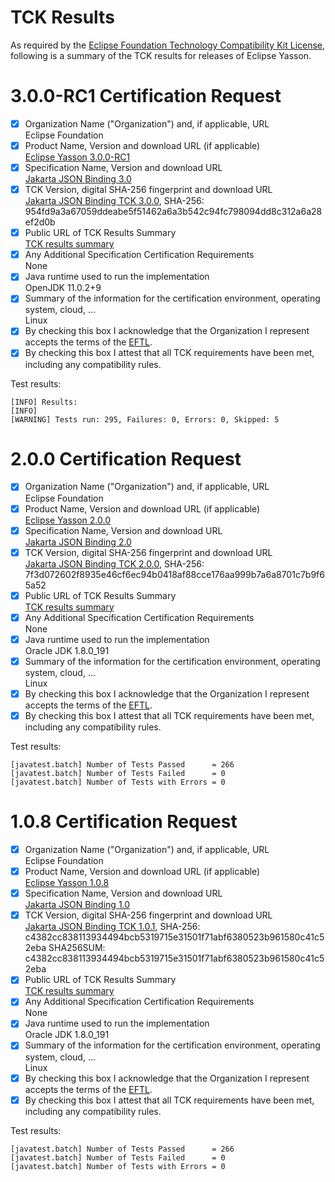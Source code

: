 TCK Results
===========

As required by the
[Eclipse Foundation Technology Compatibility Kit License](https://www.eclipse.org/legal/tck.php),
following is a summary of the TCK results for releases of Eclipse Yasson.

# 3.0.0-RC1 Certification Request

- [x] Organization Name ("Organization") and, if applicable, URL\
  Eclipse Foundation
- [x] Product Name, Version and download URL (if applicable)\
  [Eclipse Yasson 3.0.0-RC1](https://github.com/eclipse-ee4j/yasson/releases/tag/3.0.0-RC1)
- [x] Specification Name, Version and download URL\
  [Jakarta JSON Binding 3.0](https://jakarta.ee/specifications/jsonb/3.0/)
- [x] TCK Version, digital SHA-256 fingerprint and download URL\
  [Jakarta JSON Binding TCK 3.0.0](https://download.eclipse.org/ee4j/jakartaee-tck/jakartaee10/promoted/eftl/jakarta-jsonb-tck-3.0.0.zip), SHA-256: 954fd9a3a67059ddeabe5f51462a6a3b542c94fc798094dd8c312a6a28ef2d0b
- [x] Public URL of TCK Results Summary\
  [TCK results summary](https://eclipse-ee4j.github.io/yasson/tck/TCK-Results.html)
- [x] Any Additional Specification Certification Requirements\
  None
- [x] Java runtime used to run the implementation\
  OpenJDK 11.0.2+9
- [x] Summary of the information for the certification environment, operating system, cloud, ...\
  Linux
- [x] By checking this box I acknowledge that the Organization I represent accepts the terms of the [EFTL](https://www.eclipse.org/legal/tck.php).
- [x] By checking this box I attest that all TCK requirements have been met, including any compatibility rules.

Test results:

```
[INFO] Results:
[INFO] 
[WARNING] Tests run: 295, Failures: 0, Errors: 0, Skipped: 5
```

# 2.0.0 Certification Request

- [x] Organization Name ("Organization") and, if applicable, URL\
  Eclipse Foundation
- [x] Product Name, Version and download URL (if applicable)\
  [Eclipse Yasson 2.0.0](https://eclipse-ee4j.github.io/yasson)
- [x] Specification Name, Version and download URL\
  [Jakarta JSON Binding 2.0](https://jakarta.ee/specifications/jsonb/2.0/)
- [x] TCK Version, digital SHA-256 fingerprint and download URL\
  [Jakarta JSON Binding TCK 2.0.0](https://download.eclipse.org/ee4j/jakartaee-tck/jakartaee9-eftl/promoted/jakarta-jsonb-tck-2.0.0.zip), SHA-256: 7f3d072602f8935e46cf6ec94b0418af88cce176aa999b7a6a8701c7b9f65a52
- [x] Public URL of TCK Results Summary\
  [TCK results summary](https://eclipse-ee4j.github.io/yasson/tck/TCK-Results.html)
- [x] Any Additional Specification Certification Requirements\
  None
- [x] Java runtime used to run the implementation\
  Oracle JDK 1.8.0_191
- [x] Summary of the information for the certification environment, operating system, cloud, ...\
  Linux
- [x] By checking this box I acknowledge that the Organization I represent accepts the terms of the [EFTL](https://www.eclipse.org/legal/tck.php).
- [x] By checking this box I attest that all TCK requirements have been met, including any compatibility rules.

Test results:

```
[javatest.batch] Number of Tests Passed      = 266
[javatest.batch] Number of Tests Failed      = 0
[javatest.batch] Number of Tests with Errors = 0
```

# 1.0.8 Certification Request

- [x] Organization Name ("Organization") and, if applicable, URL\
  Eclipse Foundation
- [x] Product Name, Version and download URL (if applicable)\
  [Eclipse Yasson 1.0.8](https://eclipse-ee4j.github.io/yasson)
- [x] Specification Name, Version and download URL\
  [Jakarta JSON Binding 1.0](https://jakarta.ee/specifications/jsonb/1.0/)
- [x] TCK Version, digital SHA-256 fingerprint and download URL\
  [Jakarta JSON Binding TCK 1.0.1](http://download.eclipse.org/ee4j/jakartaee-tck/jakartaee8-eftl/promoted/eclipse-jsonb-tck-1.0.1.zip), SHA-256: c4382cc838113934494bcb5319715e31501f71abf6380523b961580c41c52eba
  SHA256SUM: c4382cc838113934494bcb5319715e31501f71abf6380523b961580c41c52eba
- [x] Public URL of TCK Results Summary\
  [TCK results summary](https://eclipse-ee4j.github.io/yasson/tck/TCK-Results.html)
- [x] Any Additional Specification Certification Requirements\
  None
- [x] Java runtime used to run the implementation\
  Oracle JDK 1.8.0_191
- [x] Summary of the information for the certification environment, operating system, cloud, ...\
  Linux
- [x] By checking this box I acknowledge that the Organization I represent accepts the terms of the [EFTL](https://www.eclipse.org/legal/tck.php).
- [x] By checking this box I attest that all TCK requirements have been met, including any compatibility rules.

Test results:

```
[javatest.batch] Number of Tests Passed      = 266
[javatest.batch] Number of Tests Failed      = 0
[javatest.batch] Number of Tests with Errors = 0
```
